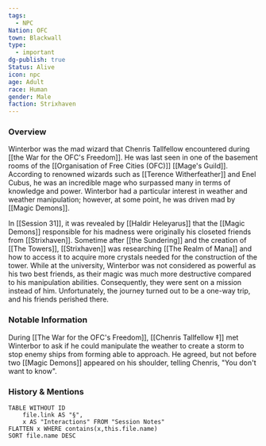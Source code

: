```yaml
---
tags:
  - NPC
Nation: OFC
town: Blackwall
type:
  - important
dg-publish: true
Status: Alive
icon: npc
age: Adult
race: Human
gender: Male
faction: Strixhaven
---
```


### Overview
Winterbor was the mad wizard that Chenris Tallfellow encountered during [[the War for the OFC's Freedom]]. He was last seen in one of the basement rooms of the [[Organisation of Free Cities (OFC)]] [[Mage's Guild]]. According to renowned wizards such as [[Terence Witherfeather]] and Enel Cubus, he was an incredible mage who surpassed many in terms of knowledge and power. Winterbor had a particular interest in weather and weather manipulation; however, at some point, he was driven mad by [[Magic Demons]].

In [[Session 31]], it was revealed by [[Haldir Heleyarus]] that the [[Magic Demons]] responsible for his madness were originally his closeted friends from [[Strixhaven]]. Sometime after [[the Sundering]] and the creation of [[The Towers]], [[Strixhaven]] was researching [[The Realm of Mana]] and how to access it to acquire more crystals needed for the construction of the tower. While at the university, Winterbor was not considered as powerful as his two best friends, as their magic was much more destructive compared to his manipulation abilities. Consequently, they were sent on a mission instead of him. Unfortunately, the journey turned out to be a one-way trip, and his friends perished there.

### Notable Information 
During [[The War for the OFC's Freedom]], [[Chenris Tallfellow ‡]] met Winterbor to ask if he could manipulate the weather to create a storm to stop enemy ships from forming able to approach. He agreed, but not before two [[Magic Demons]] appeared on his shoulder, telling Chenris, "You don't want to know".

### History & Mentions
```dataview
TABLE WITHOUT ID
	file.link AS "§", 
	x AS "Interactions" FROM "Session Notes"
FLATTEN x WHERE contains(x,this.file.name) 
SORT file.name DESC
```
